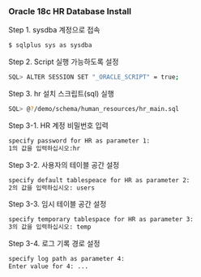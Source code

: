 ### Oracle 18c HR Database Install

Step 1. sysdba 계정으로 접속
```bash
$ sqlplus sys as sysdba
```

Step 2. Script 실행 가능하도록 설정
```bash
SQL> ALTER SESSION SET "_ORACLE_SCRIPT" = true;
```

Step 3. hr 설치 스크립트(sql) 실행
```bash
SQL> @?/demo/schema/human_resources/hr_main.sql
```

Step 3-1. HR 계정 비밀번호 입력
```bash
specify password for HR as parameter 1:
1의 값을 입력하십시오:hr
```

Step 3-2. 사용자의 테이블 공간 설정
```bash
specify default tablespeace for HR as parameter 2:
2의 값을 입력하십시오: users
```

Step 3-3. 임시 테이블 공간 설정
```bash
specify temporary tablespace for HR as parameter 3:
3의 값을 입력하십시오: temp
```

Step 3-4. 로그 기록 경로 설정
```bash
specify log path as parameter 4:
Enter value for 4: ...
```